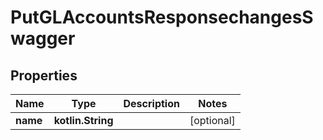
# PutGLAccountsResponsechangesSwagger

## Properties
| Name | Type | Description | Notes |
| ------------ | ------------- | ------------- | ------------- |
| **name** | **kotlin.String** |  |  [optional] |



